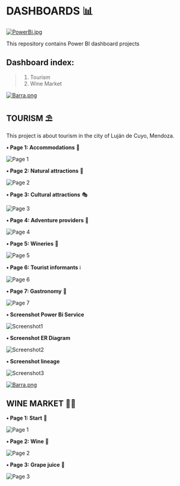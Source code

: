 # DASHBOARDS 📊

[![PowerBi.jpg](https://i.postimg.cc/m200cNmg/PowerBi.jpg)](https://postimg.cc/1frW26xk)

This repository contains Power BI dashboard projects

## Dashboard index:
> 01) Tourism
> 2) Wine Market

[![Barra.png](https://i.postimg.cc/SRzJ3szY/Barra.png)](https://postimg.cc/V0mfbzgz)

## TOURISM ⛱

This project is about tourism in the city of Luján de Cuyo, Mendoza.

**• Page 1: Accommodations** 🏨

![Page 1](https://github.com/AndresjAquino/Power_Bi_Dashboard/blob/main/01_Tourism/Page_1.png?raw=true)

**• Page 2: Natural attractions** 🗻

![Page 2](https://github.com/AndresjAquino/Power_Bi_Dashboard/blob/main/01_Tourism/Page_2.png?raw=true)

**• Page 3: Cultural attractions** 🎭

![Page 3](https://github.com/AndresjAquino/Power_Bi_Dashboard/blob/main/01_Tourism/Page_3.png?raw=true)

**• Page 4: Adventure providers** 🤿

![Page 4](https://github.com/AndresjAquino/Power_Bi_Dashboard/blob/main/01_Tourism/Page_4.png?raw=true)

**• Page 5: Wineries** 🍷

![Page 5](https://github.com/AndresjAquino/Power_Bi_Dashboard/blob/main/01_Tourism/Page_5.png?raw=true)

**• Page 6: Tourist informants** ℹ

![Page 6](https://github.com/AndresjAquino/Power_Bi_Dashboard/blob/main/01_Tourism/Page_6.png?raw=true)

**• Page 7: Gastronomy** 🍻

![Page 7](https://github.com/AndresjAquino/Power_Bi_Dashboard/blob/main/01_Tourism/Page_7.png?raw=true)

**• Screenshot Power Bi Service**

![Screenshot1](https://github.com/AndresjAquino/Power_Bi_Dashboard/blob/main/01_Tourism/Power_Bi_Service.png?raw=true)

**• Screenshot ER Diagram**

![Screenshot2](https://github.com/AndresjAquino/Power_Bi_Dashboard/blob/main/01_Tourism/ER_Diagram.png?raw=true)

**• Screenshot lineage**

![Screenshot3](https://github.com/AndresjAquino/Power_Bi_Dashboard/blob/main/01_Tourism/Linaje.png?raw=true)

[![Barra.png](https://i.postimg.cc/SRzJ3szY/Barra.png)](https://postimg.cc/V0mfbzgz)

## WINE MARKET 🍷💸

**• Page 1: Start** 📕

![Page 1](https://github.com/AndresjAquino/Power_Bi_Dashboard/blob/main/02_Wine_Market/Page_1_Inicio.png?raw=true)

**• Page 2: Wine** 🍷

![Page 2](https://github.com/AndresjAquino/Power_Bi_Dashboard/blob/main/02_Wine_Market/Page_2_Wine.png?raw=true)

**• Page 3: Grape juice** 🍇

![Page 3](https://github.com/AndresjAquino/Power_Bi_Dashboard/blob/main/02_Wine_Market/Page_3_Mostos.png?raw=true)

